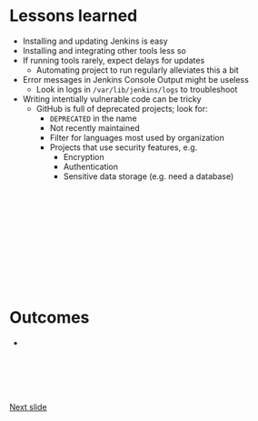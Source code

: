 # Lessons learned

* Installing and updating Jenkins is easy
* Installing and integrating other tools less so
* If running tools rarely, expect delays for updates
  * Automating project to run regularly alleviates this a bit
* Error messages in Jenkins Console Output might be useless
  * Look in logs in ```/var/lib/jenkins/logs``` to troubleshoot
* Writing intentially vulnerable code can be tricky
  * GitHub is full of deprecated projects; look for:
    * ```DEPRECATED``` in the name
    * Not recently maintained
    * Filter for languages most used by organization
    * Projects that use security features, e.g.
      * Encryption
      * Authentication
      * Sensitive data storage (e.g. need a database)

<br /><br /><br /><br /><br /><br /><br /><br /><br /><br />

# Outcomes

* 

<br /><br /><br /><br />

[Next slide](finale.md)
